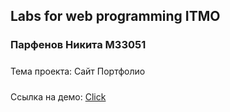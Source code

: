 ## Labs for web programming ITMO
<h3>Парфенов Никита M33051</h3>
<p style="margin: 24px 0;">Тема проекта: Сайт Портфолио</p>
<p style="margin: 0;">Ссылка на демо: <a href="https://google.com">Click</a></p>